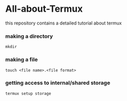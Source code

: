 # All-about-Termux
this repository contains a detailed tutorial about termux

### making a directory
`mkdir`

### making a file
`touch <file name>.<file format>`

### getting access to internal/shared storage
`termux setup storage`
